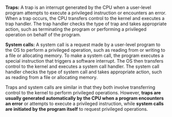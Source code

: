 **Traps:** A trap is an interrupt generated by the CPU when a user-level program attempts 
to execute a privileged instruction or encounters an error. When a trap occurs, 
the CPU transfers control to the kernel and executes a trap handler. The trap 
handler checks the type of trap and takes appropriate action, such as terminating 
the program or performing a privileged operation on behalf of the program.

**System calls:** A system call is a request made by a user-level program to the OS to 
perform a privileged operation, such as reading from or writing to a file or allocating
memory. To make a system call, the program executes a special instruction that triggers 
a software interrupt. The OS then transfers control to the kernel and executes a system 
call handler. The system call handler checks the type of system call and takes appropriate 
action, such as reading from a file or allocating memory.

Traps and system calls are similar in that they both involve transferring control to the 
kernel to perform privileged operations. However, **traps are usually generated automatically
by the CPU when a program encounters an error** or attempts to execute a privileged instruction,
while **system calls are initiated by the program itself** to request privileged operations.

